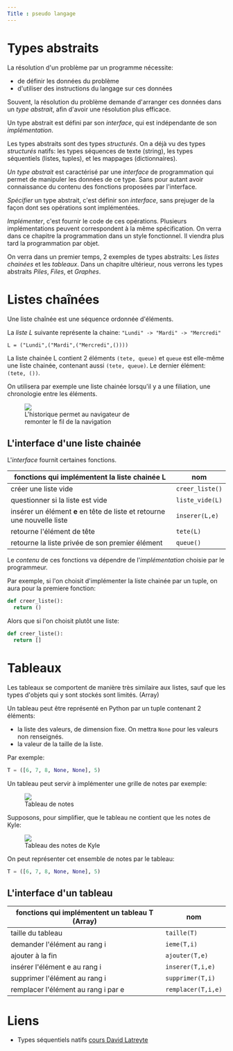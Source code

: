 ```yaml
---
Title : pseudo langage
---
```


# Types abstraits

La résolution d'un problème par un programme nécessite:

*  de définir les données du problème
*  d'utiliser des instructions du langage sur ces données

Souvent, la résolution du problème demande d'arranger ces données dans un *type abstrait*, afin d'avoir une résolution plus efficace.

Un type abstrait est défini par son *interface*, qui est indépendante de son *implémentation*.

Les types abstraits sont des types *structurés*. On a déjà vu des types *structurés* natifs: les types séquences de texte (string), les types séquentiels (listes, tuples), et les mappages (dictionnaires).

*Un type abstrait* est caractérisé par une *interface* de programmation qui permet de manipuler les données de ce type. Sans pour autant avoir connaissance du contenu des fonctions proposées par l'interface.

*Spécifier* un type abstrait, c'est définir son *interface*, sans prejuger de la façon dont ses opérations sont implémentées.

*Implémenter*, c'est fournir le code de ces opérations. Plusieurs implémentations peuvent correspondent à la même spécification. On verra dans ce chapitre la programmation dans un style fonctionnel. Il viendra plus tard la programmation par objet.

On verra dans un premier temps, 2 exemples de types abstraits: Les *listes chainées* et les *tableaux*. Dans un chapitre ultérieur, nous verrons les types abstraits *Piles*, *Files*, et *Graphes*.

# Listes chaînées
Une liste chaînée est une séquence ordonnée d'éléments.

La *liste L* suivante représente la chaine: `"Lundi" -> "Mardi" -> "Mercredi"` 

```
L = ("Lundi",("Mardi",("Mercredi",())))
```

La liste chainée L contient 2 éléments `(tete, queue)` et `queue` est elle-même une liste chainée, contenant aussi `(tete, queue)`. Le dernier élément: `(tete, ())`. 

On utilisera par exemple une liste chainée lorsqu'il y a une filiation, une chronologie entre les éléments.

<figure>
  <img src="../images/history.png">
  <figcaption>L'historique permet au navigateur de<br> remonter le fil de la navigation</figcaption>
</figure>

## L'interface d'une liste chainée
L'*interface* fournit certaines fonctions.

| fonctions qui implémentent la liste chainée L | nom |
| --- | --- |
| créer une liste vide | `creer_liste()` |
| questionner si la liste est vide | `liste_vide(L)` |
| insérer un élément **e** en tête de liste et retourne une nouvelle liste | `inserer(L,e)` |
| retourne l'élément de tête | `tete(L)` |
| retourne la liste privée de son premier élément | `queue()` |

Le *contenu* de ces fonctions va dépendre de l'*implémentation* choisie par le programmeur.

Par exemple, si l'on choisit d'implémenter la liste chainée par un tuple, on aura pour la premiere fonction:

```python
def creer_liste():
  return ()
```

Alors que si l'on choisit plutôt une liste:

```python
def creer_liste():
  return []
```

# Tableaux
Les tableaux se comportent de manière très similaire aux listes, sauf que les types d'objets qui y sont stockés sont limités. (Array)

Un tableau peut être représenté en Python par un tuple contenant 2 éléments: 

* la liste des valeurs, de dimension fixe. On mettra `None` pour les valeurs non renseignés.
* la valeur de la taille de la liste.

Par exemple:

```python
T = ([6, 7, 8, None, None], 5)
```

Un tableau peut servir à implémenter une grille de notes par exemple:

<figure>
  <img src="../images/array.png">
  <figcaption>Tableau de notes</figcaption>
</figure>

Supposons, pour simplifier, que le tableau ne contient que les notes de Kyle:

<figure>
  <img src="../images/array2.png">
  <figcaption>Tableau des notes de Kyle</figcaption>
</figure>

On peut représenter cet ensemble de notes par le tableau:

```python
T = ([6, 7, 8, None, None], 5)
```

## L'interface d'un tableau
| fonctions qui implémentent un tableau T (Array) | nom |
| --- | --- |
| taille du tableau | `taille(T)` |
| demander l'élément au rang i | `ieme(T,i)` |
| ajouter à la fin | `ajouter(T,e)` |
| insérer l'élément e au rang i | `inserer(T,i,e)` |
| supprimer l'élément au rang i | `supprimer(T,i)` |
| remplacer l'élément au rang i par e | `remplacer(T,i,e)` |


# Liens
* Types séquentiels natifs [cours David Latreyte](https://dlatreyte.github.io/terminales-nsi/chap-6/1-structures-integrees/)
